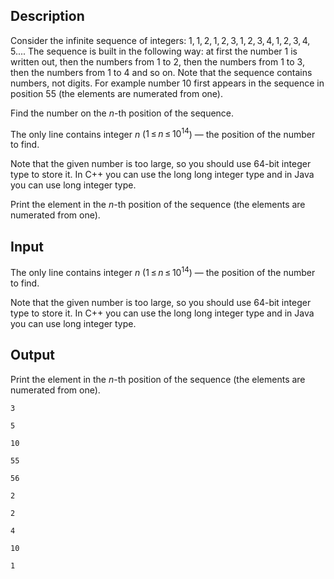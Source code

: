 ## Description

<div><p>Consider the infinite sequence of integers: <span class="tex-span">1, 1, 2, 1, 2, 3, 1, 2, 3, 4, 1, 2, 3, 4, 5...</span>. The sequence is built in the following way: at first the number <span class="tex-span">1</span> is written out, then the numbers from <span class="tex-span">1</span> to <span class="tex-span">2</span>, then the numbers from <span class="tex-span">1</span> to <span class="tex-span">3</span>, then the numbers from <span class="tex-span">1</span> to <span class="tex-span">4</span> and so on. Note that the sequence contains numbers, not digits. For example number <span class="tex-span">10</span> first appears in the sequence in position <span class="tex-span">55</span> (the elements are numerated from one).</p><p>Find the number on the <span class="tex-span"><i>n</i></span>-th position of the sequence.</p></div><div class="input-specification"><p>The only line contains integer <span class="tex-span"><i>n</i></span> (<span class="tex-span">1 ≤ <i>n</i> ≤ 10<sup class="upper-index">14</sup></span>) — the position of the number to find.</p><p>Note that the given number is too large, so you should use <span class="tex-span">64</span>-bit integer type to store it. In <span class="tex-font-style-tt">C++</span> you can use the <span class="tex-font-style-tt">long long</span> integer type and in <span class="tex-font-style-tt">Java</span> you can use <span class="tex-font-style-tt">long</span> integer type.</p></div><div class="output-specification"><p>Print the element in the <span class="tex-span"><i>n</i></span>-th position of the sequence (the elements are numerated from one).</p></div>

## Input

<p>The only line contains integer <span class="tex-span"><i>n</i></span> (<span class="tex-span">1 ≤ <i>n</i> ≤ 10<sup class="upper-index">14</sup></span>) — the position of the number to find.</p><p>Note that the given number is too large, so you should use <span class="tex-span">64</span>-bit integer type to store it. In <span class="tex-font-style-tt">C++</span> you can use the <span class="tex-font-style-tt">long long</span> integer type and in <span class="tex-font-style-tt">Java</span> you can use <span class="tex-font-style-tt">long</span> integer type.</p>

## Output

<p>Print the element in the <span class="tex-span"><i>n</i></span>-th position of the sequence (the elements are numerated from one).</p>





```input1
3

```




```input2
5

```




```input3
10

```




```input4
55

```




```input5
56

```




```output1
2

```




```output2
2

```




```output3
4

```




```output4
10

```




```output5
1

```


